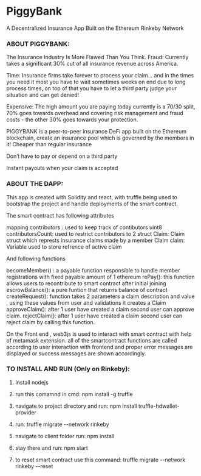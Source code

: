 # PiggyBank
A Decentralized Insurance App Built on the Ethereum Rinkeby Network

### ABOUT PIGGYBANK:

The Insurance Industry Is More Flawed Than You Think.
Fraud: Currently takes a significant 30% cut of all insurance revenue across America.

Time: Insurance firms take forever to process your claim… and in the times you need it most you have to wait sometimes weeks on end due to long process times, on top of that you have to let a third party judge your situation and can get denied!

Expensive: The high amount you are paying today currently is a 70/30 split, 70% goes towards overhead and covering risk management and fraud costs - the other 30% goes towards your protection.

PIGGYBANK is a peer-to-peer insurance DeFi app built on the Ethereum blockchain, create an insurance pool which is governed by the members in it! 
Cheaper than regular insurance

Don’t have to pay or depend on a third party

Instant payouts when your claim is accepted

### ABOUT THE DAPP:
This app is created with Solidity and react, with truffle being used to bootstrap the project and handle deployments of the smart contract. 

The smart contract has following attributes

mapping contributors : used to keep track of contibutors
uint8 contributorsCount: used to restrict contributors to 2
struct Claim: Claim struct which represts insurance claims made by a member
Claim claim: Variable used to store refrence of active claim

And following functions

becomeMember() : a payable function responsible to handle member registrations with fixed payable amount of 1 ethereum
rePay(): this function allows users to recontribute to smart contract after initial joining
escrowBalance(): a pure funtion that returns balance of contract
createRequest(): function takes 2 parameters a claim description and value , using these values from user and validations it creates a Claim
approveClaim(): after 1 user have created a claim second user can approve claim.
rejectClaim(): after 1 user have created a claim second user can reject claim by calling this function.


On the Front end , web3js is used to interact with smart contract with help of metamask extension. 
all of the smartcontract functions are called according to user interaction with frontend and proper error messages are displayed or success messages are shown accordingly. 


### TO INSTALL AND RUN (Only on Rinkeby):
1. Install nodejs
2. run this comamnd in cmd:
	npm install -g truffle	

3. navigate to project directory and run:
	npm install truffle-hdwallet-provider
  
4. run:
	truffle migrate --network rinkeby
  
5. navigate to client folder run: 
	npm install 
  
6. stay there and run:
	npm start

7. to reset smart contract use this command:
	truffle migrate --network rinkeby --reset
